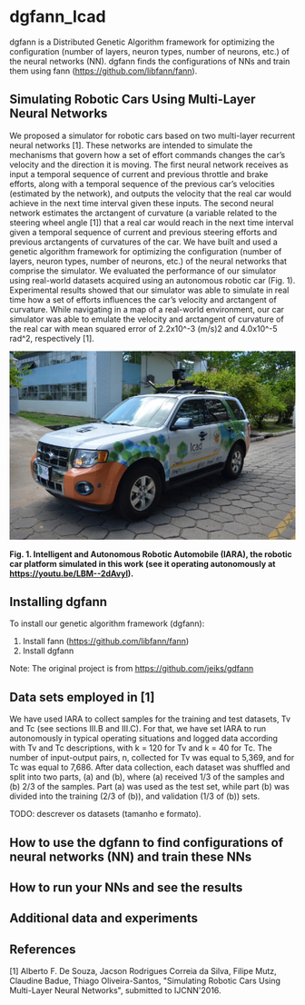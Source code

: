 # dgfann_lcad

dgfann is a Distributed Genetic Algorithm framework for optimizing the configuration (number of layers, neuron types, number of neurons, etc.) of the neural networks (NN). dgfann finds  the configurations of NNs and train them using fann (https://github.com/libfann/fann).

## Simulating Robotic Cars Using Multi-Layer Neural Networks

We proposed a simulator for robotic cars based on two multi-layer recurrent neural networks [1]. These networks are intended to simulate the mechanisms that govern how a set of effort commands changes the car’s velocity and the direction it is moving. The first neural network receives as input a temporal sequence of current and previous throttle and brake efforts, along with a temporal sequence of the previous car’s velocities (estimated by the network), and outputs the velocity that the real car would achieve in the next time interval given these inputs. The second neural network estimates the arctangent of curvature (a variable related to the steering wheel angle [1]) that a real car would reach in the next time interval given a temporal sequence of current and previous steering efforts and previous arctangents of curvatures of the car. 
We have built and used a genetic algorithm framework for optimizing the configuration (number of layers, neuron types, number of neurons, etc.) of the neural networks that comprise the simulator.
We evaluated the performance of our simulator using real-world datasets acquired using an autonomous robotic car (Fig. 1). Experimental results showed that our simulator was able to simulate in real time how a set of efforts influences the car’s velocity and arctangent of curvature. While navigating in a map of a real-world environment, our car simulator was able to emulate the velocity and arctangent of curvature of the real car with mean squared error of 2.2x10^-3 (m/s)2 and 4.0x10^-5 rad^2, respectively [1].

![alt text](IARA.jpg)

**Fig. 1.	Intelligent and Autonomous Robotic Automobile (IARA), the robotic car platform simulated in this work (see it operating autonomously at https://youtu.be/LBM--2dAvyI).**

## Installing dgfann

To install our genetic algorithm framework (dgfann):

1. Install fann (https://github.com/libfann/fann)
2. Install dgfann

Note: The original project is from https://github.com/jeiks/gdfann

## Data sets employed in [1]

We have used IARA to collect samples for the training and test datasets, Tv and Tc (see sections III.B and III.C). For that, we have set IARA to run autonomously in typical operating situations and logged data according with Tv and Tc descriptions, with k = 120 for Tv and k = 40 for Tc. The number of input-output pairs, n, collected for Tv was equal to 5,369, and for Tc was equal to 7,686. After data collection, each dataset was shuffled and split into two parts, (a) and (b), where (a) received 1/3 of the samples and (b) 2/3 of the samples. Part (a) was used as the test set, while part (b) was divided into the training (2/3 of (b)), and validation (1/3 of (b)) sets. 

TODO: descrever os datasets (tamanho e formato).

## How to use the dgfann to find configurations of neural networks (NN) and train these NNs

## How to run your NNs and see the results

## Additional data and experiments

## References
[1] Alberto F. De Souza, Jacson Rodrigues Correia da Silva, Filipe Mutz, Claudine Badue, Thiago Oliveira-Santos, "Simulating Robotic Cars Using Multi-Layer Neural Networks", submitted to IJCNN'2016.

